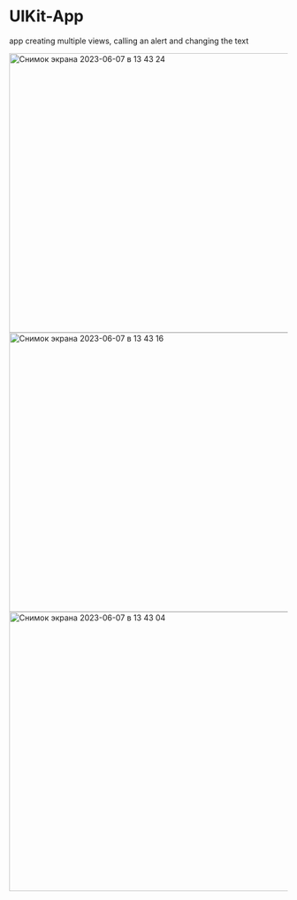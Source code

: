 # UIKit-App
app creating multiple views, calling an alert and changing the text

<img width="505" alt="Снимок экрана 2023-06-07 в 13 43 24" src="https://github.com/elhola/UIKit-App/assets/25703908/f76623c5-7d18-49d1-9fd7-83083c44ef27">
<img width="505" alt="Снимок экрана 2023-06-07 в 13 43 16" src="https://github.com/elhola/UIKit-App/assets/25703908/8dcbf0bc-d774-467b-936a-f589fcdd3984">
<img width="505" alt="Снимок экрана 2023-06-07 в 13 43 04" src="https://github.com/elhola/UIKit-App/assets/25703908/d7aeee06-2898-4bd5-b0a1-36be82d43c29">

